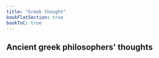```yaml
---
title: "Greek thought"
bookFlatSection: true
bookToC: true
---
```


## Ancient greek philosophers' thoughts